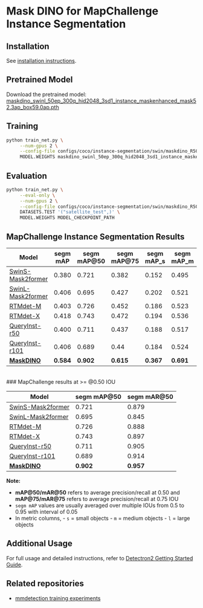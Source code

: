 

# Mask DINO for MapChallenge Instance Segmentation

## Installation
See [installation instructions](INSTALL.md).

## Pretrained Model
Download the pretrained model:
[maskdino_swinl_50ep_300q_hid2048_3sd1_instance_maskenhanced_mask52.3ap_box59.0ap.pth](https://github.com/IDEA-Research/detrex-storage/releases/download/maskdino-v0.1.0/maskdino_swinl_50ep_300q_hid2048_3sd1_instance_maskenhanced_mask52.3ap_box59.0ap.pth)

## Training 
```sh
python train_net.py \
     --num-gpus 2 \
     --config-file configs/coco/instance-segmentation/swin/maskdino_R50_bs16_50ep_4s_dowsample1_2048.yaml \
     MODEL.WEIGHTS maskdino_swinl_50ep_300q_hid2048_3sd1_instance_maskenhanced_mask52.3ap_box59.0ap.pth
```
## Evaluation
```sh
python train_net.py \
     --eval-only \
     --num-gpus 2 \
     --config-file configs/coco/instance-segmentation/swin/maskdino_R50_bs16_50ep_4s_dowsample1_2048.yaml \
     DATASETS.TEST '("satellite_test",)' \
     MODEL.WEIGHTS MODEL_CHECKPOINT_PATH
```

<!--mask2former S Order mAP map05 map075 s m L
segm_mAP_copypaste: 0.380 0.721 0.382 0.152 0.495 0.692
segm_mAR_copypaste:0.504 0.879 0.509 0.338 0.594 0.783 

rtmdet-m
segm_mAP_copypaste: 0.403 0.726 0.452 0.186 0.523 0.737
segm_mAR_copypaste: 0.527 0.888 0.586 0.351 0.622 0.817

rtmdet-X
segm_mAP_copypaste: 0.418 0.743 0.472 0.194 0.536 0.769
segm_mAR_copypaste: 0.529 0.897 0.586 0.358 0.617 0.867 
 -->
 
## MapChallenge Instance Segmentation Results

| Model            | segm mAP | segm mAP@50 | segm mAP@75 | segm mAP_s | segm mAP_m | segm mAP_l | segm mAR | segm mAR@50 | segm mAR@75 |
|------------------|----------|-------------|-------------|------------|------------|------------|----------|-------------|-------------|
| [SwinS-Mask2former](https://github.com/saidineshpola/MaskDINO-mapchallenge/blob/main/assets/logs/mask2former_swin-s-p4-w7-224_8xb2-lsj-50e_coco.log) | 0.380    | 0.721       | 0.382       | 0.152      | 0.495      | 0.692      | 0.504    | 0.879       | 0.509       |
| [SwinL-Mask2former](https://github.com/saidineshpola/MaskDINO-mapchallenge/blob/main/assets/logs/mask2former_swin-L_8xb32-24k_coco.log) | 0.406   | 0.695      | 0.427      | 0.202     | 0.521     | 0.624     | 0.529    | 0.845       | 0.569       |
| [RTMdet-M](https://github.com/saidineshpola/MaskDINO-mapchallenge/blob/main/assets/logs/rtmdet-ins_m_8xb32-300e_satellite.log) | 0.403    | 0.726       | 0.452       | 0.186      | 0.523      | 0.737      | 0.527    | 0.888       | 0.586       |
| [RTMdet-X](https://github.com/saidineshpola/MaskDINO-mapchallenge/blob/main/assets/logs/rtmdet-ins_X_8xb16-300e_satellite.log) | 0.418    | 0.743       | 0.472       | 0.194      | 0.536      | 0.769      | 0.529    | 0.897       | 0.586       |
| [QueryInst-r50](https://github.com/saidineshpola/MaskDINO-mapchallenge/blob/main/assets/logs/queryinst_r50_fpn_ms-3x_coco.log) | 0.400   | 0.711      | 0.437      | 0.188     | 0.517     | 0.657     | 0.553    | 0.905       | 0.595       |
| [QueryInst-r101](https://github.com/saidineshpola/MaskDINO-mapchallenge/blob/main/assets/logs/queryinst_r101_fpn_300_proposals_crop_mstrain_3x_coco.log) | 0.406   | 0.689      | 0.44      | 0.184     | 0.524     | 0.665     | 0.581    | 0.914       | 0.655       |
| **[MaskDINO](https://github.com/saidineshpola/MaskDINO-mapchallenge/tree/main/assets/logs/maskdino-v2-full-run-1xH100-maskdino_R50_bs16_50ep_4s_dowsample1_2048.log)**     | **0.584**| **0.902**   | **0.615**   | **0.367**  | **0.691** | **0.929** | **0.680**| **0.957**    | **0.750**   |

<br>
### MapChallenge results at >= @0.50 IOU

| Model            | segm mAP@50 | segm mAR@50 |
|------------------|-------------|-------------|
| [SwinS-Mask2former](https://github.com/saidineshpola/MaskDINO-mapchallenge/blob/main/assets/logs/mask2former_swin-s-p4-w7-224_8xb2-lsj-50e_coco.log) | 0.721       | 0.879       |
| [SwinL-Mask2former](https://github.com/saidineshpola/MaskDINO-mapchallenge/blob/main/assets/logs/mask2former_swin-L_8xb32-24k_coco.log) | 0.695      | 0.845       |
| [RTMdet-M](https://github.com/saidineshpola/MaskDINO-mapchallenge/blob/main/assets/logs/rtmdet-ins_m_8xb32-300e_satellite.log) | 0.726       | 0.888       |
| [RTMdet-X](https://github.com/saidineshpola/MaskDINO-mapchallenge/blob/main/assets/logs/rtmdet-ins_X_8xb16-300e_satellite.log) | 0.743       | 0.897       |
| [QueryInst-r50](https://github.com/saidineshpola/MaskDINO-mapchallenge/blob/main/assets/logs/queryinst_r50_fpn_ms-3x_coco.log) | 0.711       | 0.905       |
| [QueryInst-r101](https://github.com/saidineshpola/MaskDINO-mapchallenge/blob/main/assets/logs/queryinst_r101_fpn_300_proposals_crop_mstrain_3x_coco.log) | 0.689       | 0.914       |
| **[MaskDINO](https://github.com/saidineshpola/MaskDINO-mapchallenge/tree/main/assets/logs/maskdino-v2-full-run-1xH100-maskdino_R50_bs16_50ep_4s_dowsample1_2048.log)**     | **0.902**   | **0.957**   |

**Note:**
- **mAP@50/mAR@50** refers to average precision/recall at 0.50 and **mAP@75/mAR@75** refers to average precision/recall at 0.75 IOU
- `segm mAP` values are usually averaged over multiple IOUs from 0.5 to 0.95 with interval of 0.05
- In metric columns,
       - `s` = small objects
       - `m` = medium objects
       - `l` = large objects
## Additional Usage
For full usage and detailed instructions, refer to [Detectron2 Getting Started Guide](https://github.com/facebookresearch/detectron2/blob/master/GETTING_STARTED.md).

## Related repositories
- [mmdetection training experiments ](https://github.com/saidineshpola/mapchallenge-instance-segmentation/tree/main)
